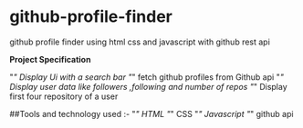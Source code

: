 # github-profile-finder
github profile finder using html css and javascript with github rest api



**Project Specification**

"*" Display Ui with a search bar
"*" fetch github profiles from Github api
"*" Display user data like followers ,following and number of repos
"*" Display first four repository of a user

##Tools and technology  used :-
"*" HTML
"*" CSS
"*" Javascript
"*" github api
